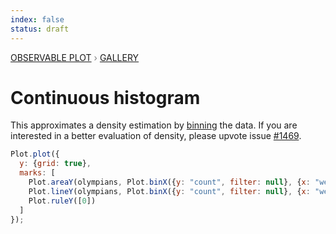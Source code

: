 ```yaml
---
index: false
status: draft
---
```


<div style="color: grey; font: 13px/25.5px var(--sans-serif); text-transform: uppercase;"><h1 style="display: none;">Plot: Continuous histogram</h1><a href="/plot">Observable Plot</a> › <a href="/@observablehq/plot-gallery">Gallery</a></div>

# Continuous histogram

This approximates a density estimation by [binning](https://observablehq.com/plot/transforms/bin) the data. If you are interested in a better evaluation of density, please upvote issue
[#1469](https://github.com/observablehq/plot/issues/1469).

```js echo
Plot.plot({
  y: {grid: true},
  marks: [
    Plot.areaY(olympians, Plot.binX({y: "count", filter: null}, {x: "weight", fillOpacity: 0.2})),
    Plot.lineY(olympians, Plot.binX({y: "count", filter: null}, {x: "weight"})),
    Plot.ruleY([0])
  ]
});
```
